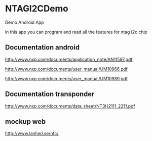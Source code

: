 # NTAGI2CDemo
Demo Android App

in this app you can program and read all the features for ntag i2c chip



## Documentation android

http://www.nxp.com/documents/application_note/AN11597.pdf

http://www.nxp.com/documents/user_manual/UM10966.pdf

http://www.nxp.com/documents/user_manual/UM10989.pdf


## Documentation transponder

http://www.nxp.com/documents/data_sheet/NT3H2111_2211.pdf

## mockup web

http://www.lanhed.se/nfc/
